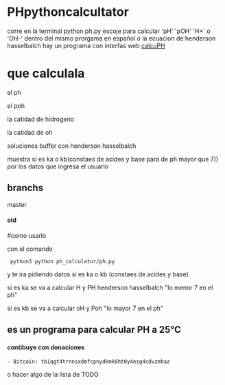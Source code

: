 # PHpythoncalcultator
corre en la terminal python ph.py escoje para calcular 'pH' 'pOH' 'H+' o 'OH-' dentro del mismo prorgama  en español o la ecuacion de henderson hasselbalch hay un programa con interfas web [calcuPH](https://github.com/jero98772/calcupH_js)
# que calculala

el ph 

el poh

la catidad de hidrogeno

la catidad de oh

soluciones buffer con  henderson hasselbalch

muestra si es ka o kb(constaes de acides y base para de ph mayor que 7)) por los datos que ingresa el usuario

## branchs

master

#### old


#como usarlo

con el comando 

     python3 python ph_calculator/ph.py      
y te ira pidiendo datos si es ka o kb (constaes de acides y base)

si es ka se va a calcular H y PH henderson hasselbalch "lo menor 7 en el ph"

si es kb se va a calcular oH y Poh "lo mayor 7 en el ph"

## es un programa para calcular PH a 25°C
#### contibuye con donaciones 
	
	- Bitcoin: tb1qgt4trnnsxdmfcpnydkmk8ht0y4esg4cdvzmhaz

o hacer algo de la lista de TODO 

